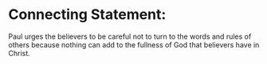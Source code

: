 # Connecting Statement:

Paul urges the believers to be careful not to turn to the words and rules of others because nothing can add to the fullness of God that believers have in Christ.